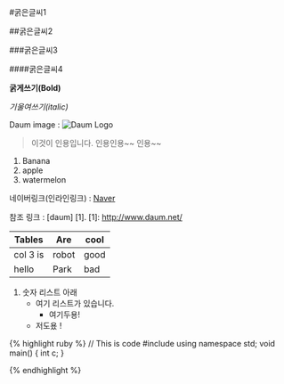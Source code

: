 #굵은글씨1

##굵은글씨2

###굵은글씨3

####굵은글씨4

**굵게쓰기(Bold)**

*기울여쓰기(italic)*

Daum image : ![Daum Logo](http://icon.daumcdn.net/w/icon/1312/19/152729032.png)

> 이것이 인용입니다.
> 인용인용~~
> 인용~~

1. Banana
2. apple
3. watermelon

네이버링크(인라인링크) : [Naver](http://www.naver.com)

참조 링크 : [daum] [1].
[1]: http://www.daum.net/

|Tables    | Are   | cool |
|---|---|---|
| col 3 is |robot  | good |
| hello    | Park  | bad  |

1. 숫자 리스트 아래
	- 여기 리스트가 있습니다.
		* 여기두용!
	- 저도욨 !

{% highlight ruby %}
// This is code
    #include <iostream>
    using namespace std;
    void main()
    {
     int c;
    }

{% endhighlight %}
